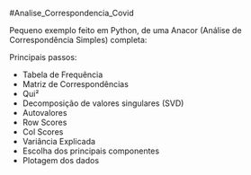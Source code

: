 #Analise_Correspondencia_Covid

Pequeno exemplo feito em Python, de uma Anacor (Análise de Correspondência Simples) completa:

Principais passos:
* Tabela de Frequência
* Matriz de Correspondências
* Qui²
* Decomposição de valores singulares (SVD)
* Autovalores
* Row Scores
* Col Scores
* Variância Explicada
* Escolha dos principais componentes
* Plotagem dos dados
